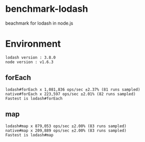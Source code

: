 # benchmark-lodash 
beachmark for lodash in node.js 
# Environment 
``` 
lodash version : 3.8.0 
node version : v1.6.3 
``` 
## forEach
``` 
lodash#forEach x 1,081,836 ops/sec ±2.37% (81 runs sampled)
native#forEach x 223,597 ops/sec ±2.01% (82 runs sampled)
Fastest is lodash#forEach
``` 
## map
``` 
lodash#map x 879,053 ops/sec ±2.00% (83 runs sampled)
native#map x 209,889 ops/sec ±2.00% (83 runs sampled)
Fastest is lodash#map
``` 
